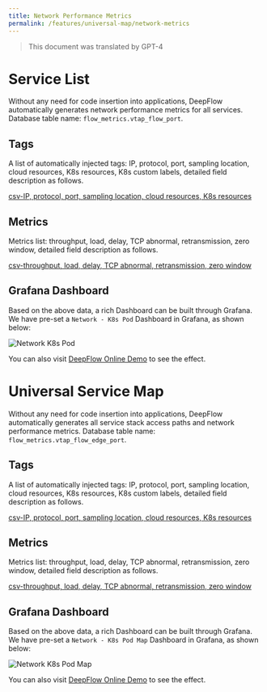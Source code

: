 ```yaml
---
title: Network Performance Metrics
permalink: /features/universal-map/network-metrics
---
```


> This document was translated by GPT-4

# Service List

Without any need for code insertion into applications, DeepFlow automatically generates network performance metrics for all services.
Database table name: `flow_metrics.vtap_flow_port`.

## Tags

A list of automatically injected tags: IP, protocol, port, sampling location, cloud resources, K8s resources, K8s custom labels, detailed field description as follows.

[csv-IP, protocol, port, sampling location, cloud resources, K8s resources](https://raw.githubusercontent.com/deepflowio/deepflow/main/server/querier/db_descriptions/clickhouse/tag/flow_metrics/vtap_flow_port.ch)

## Metrics

Metrics list: throughput, load, delay, TCP abnormal, retransmission, zero window, detailed field description as follows.

[csv-throughput, load, delay, TCP abnormal, retransmission, zero window](https://raw.githubusercontent.com/deepflowio/deepflow/main/server/querier/db_descriptions/clickhouse/metrics/flow_metrics/vtap_flow_port.ch)

## Grafana Dashboard

Based on the above data, a rich Dashboard can be built through Grafana. We have pre-set a `Network - K8s Pod` Dashboard in Grafana, as shown below:

![Network K8s Pod](https://yunshan-guangzhou.oss-cn-beijing.aliyuncs.com/pub/pic/2022082363044143504e0.png)

You can also visit [DeepFlow Online Demo](https://ce-demo.deepflow.yunshan.net/d/Network_K8s_Pod/network-k8s-pod?var-namespace=deepflow-otel-grpc-demo&from=deepflow-doc) to see the effect.

# Universal Service Map

Without any need for code insertion into applications, DeepFlow automatically generates all service stack access paths and network performance metrics.
Database table name: `flow_metrics.vtap_flow_edge_port`.

## Tags

A list of automatically injected tags: IP, protocol, port, sampling location, cloud resources, K8s resources, K8s custom labels, detailed field description as follows.

[csv-IP, protocol, port, sampling location, cloud resources, K8s resources](https://raw.githubusercontent.com/deepflowio/deepflow/main/server/querier/db_descriptions/clickhouse/tag/flow_metrics/vtap_flow_edge_port.ch)

## Metrics

Metrics list: throughput, load, delay, TCP abnormal, retransmission, zero window, detailed field description as follows.

[csv-throughput, load, delay, TCP abnormal, retransmission, zero window](https://raw.githubusercontent.com/deepflowio/deepflow/main/server/querier/db_descriptions/clickhouse/metrics/flow_metrics/vtap_flow_edge_port.ch)

## Grafana Dashboard

Based on the above data, a rich Dashboard can be built through Grafana. We have pre-set a `Network - K8s Pod Map` Dashboard in Grafana, as shown below:

![Network K8s Pod Map](https://yunshan-guangzhou.oss-cn-beijing.aliyuncs.com/pub/pic/2022082363044143e589f.png)

You can also visit [DeepFlow Online Demo](https://ce-demo.deepflow.yunshan.net/d/Network_K8s_Pod_Map/network-k8s-pod-map?var-namespace=deepflow-otel-grpc-demo&from=deepflow-doc) to see the effect.
